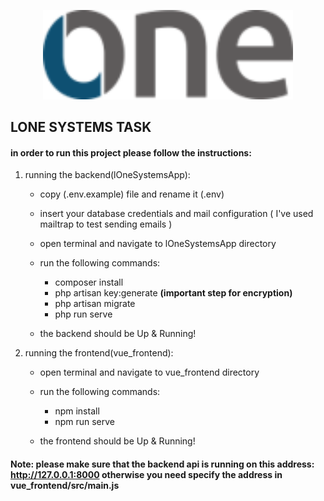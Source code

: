 <p align="center"><a href="http://www.l-one.de/" target="_blank"><img src="./lone.png" width="400"></a></p>

## LONE SYSTEMS TASK

#### in order to run this project please follow the instructions:

1.  running the backend(lOneSystemsApp):

    - copy (.env.example) file and rename it (.env)

    - insert your database credentials and mail configuration ( I've used mailtrap to test sending emails )

    - open terminal and navigate to lOneSystemsApp directory

    - run the following commands:

      - composer install
      - php artisan key:generate <b>(important step for encryption)</b>
      - php artisan migrate
      - php run serve

    - the backend should be Up & Running!

2.  running the frontend(vue_frontend):

    - open terminal and navigate to vue_frontend directory

    - run the following commands:

      - npm install
      - npm run serve

    - the frontend should be Up & Running!

#### <b> Note: </b> please make sure that the backend api is running on this address: http://127.0.0.1:8000 otherwise you need specify the address in vue_frontend/src/main.js
